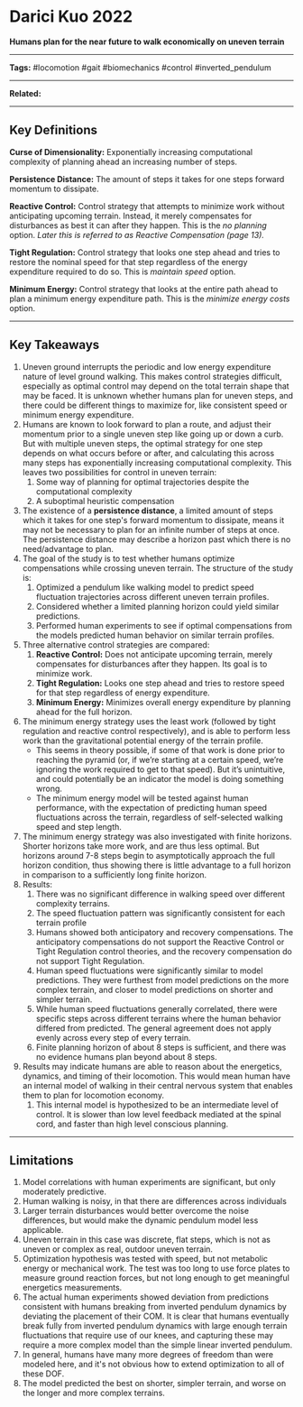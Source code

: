 # Darici Kuo 2022
**Humans plan for the near future to walk economically on uneven terrain**

---

**Tags:** #locomotion #gait #biomechanics #control #inverted_pendulum 

---

**Related:** 

---

## Key Definitions
**Curse of Dimensionality:** Exponentially increasing computational complexity of planning ahead an increasing number of steps.

**Persistence Distance:** The amount of steps it takes for one steps forward momentum to dissipate.

**Reactive Control:** Control strategy that attempts to minimize work without anticipating upcoming terrain. Instead, it merely compensates for disturbances as best it can after they happen. This is the *no planning* option. 
*Later this is referred to as Reactive Compensation (page 13).*

**Tight Regulation:** Control strategy that looks one step ahead and tries to restore the nominal speed for that step regardless of the energy expenditure required to do so. This is *maintain speed* option.

**Minimum Energy:** Control strategy that looks at the entire path ahead to plan a minimum energy expenditure path. This is the *minimize energy costs* option.

---

## Key Takeaways
1. Uneven ground interrupts the periodic and low energy expenditure nature of level ground walking. This makes control strategies difficult, especially as optimal control may depend on the total terrain shape that may be faced. It is unknown whether humans plan for uneven steps, and there could be different things to maximize for, like consistent speed or minimum energy expenditure.
2. Humans are known to look forward to plan a route, and adjust their momentum prior to a single uneven step like going up or down a curb. But with multiple uneven steps, the optimal strategy for one step depends on what occurs before or after, and calculating this across many steps has exponentially increasing computational complexity. This leaves two possibilities for control in uneven terrain:
	1. Some way of planning for optimal trajectories despite the computational complexity
	2. A suboptimal heuristic compensation
3. The existence of a **persistence distance**, a limited amount of steps which it takes for one step's forward momentum to dissipate, means it may not be necessary to plan for an infinite number of steps at once. The persistence distance may describe a horizon past which there is no need/advantage to plan.
4. The goal of the study is to test whether humans optimize compensations while crossing uneven terrain. The structure of the study is:
	1. Optimized a pendulum like walking model to predict speed fluctuation trajectories across different uneven terrain profiles.
	2. Considered whether a limited planning horizon could yield similar predictions.
	3. Performed human experiments to see if optimal compensations from the models predicted human behavior on similar terrain profiles.
5. Three alternative control strategies are compared:
	1. **Reactive Control:** Does not anticipate upcoming terrain, merely compensates for disturbances after they happen. Its goal is to minimize work.
	2. **Tight Regulation:** Looks one step ahead and tries to restore speed for that step regardless of energy expenditure.
	3. **Minimum Energy:** Minimizes overall energy expenditure by planning ahead for the full horizon. 
6. The minimum energy strategy uses the least work (followed by tight regulation and reactive control respectively), and is able to perform less work than the gravitational potential energy of the terrain profile. 
	- This seems in theory possible, if some of that work is done prior to reaching the pyramid (or, if we’re starting at a certain speed, we’re ignoring the work required to get to that speed). But it’s unintuitive, and could potentially be an indicator the model is doing something wrong.
	- The minimum energy model will be tested against human performance, with the expectation of predicting human speed fluctuations across the terrain, regardless of self-selected walking speed and step length. 
7. The minimum energy strategy was also investigated with finite horizons. Shorter horizons take more work, and are thus less optimal. But horizons around 7-8 steps begin to asymptotically approach the full horizon condition, thus showing there is little advantage to a full horizon in comparison to a sufficiently long finite horizon. 
8. Results:
	1. There was no significant difference in walking speed over different complexity terrains.
	2. The speed fluctuation pattern was significantly consistent for each terrain profile
	3. Humans showed both anticipatory and recovery compensations. The anticipatory compensations do not support the Reactive Control or Tight Regulation control theories, and the recovery compensation do not support Tight Regulation.
	4. Human speed fluctuations were significantly similar to model predictions. They were furthest from model predictions on the more complex terrain, and closer to model predictions on shorter and simpler terrain. 
	5. While human speed fluctuations generally correlated, there were specific steps across different terrains where the human behavior differed from predicted. The general agreement does not apply evenly across every step of every terrain.
	6. Finite planning horizon of about 8 steps is sufficient, and there was no evidence humans plan beyond about 8 steps.
9. Results may indicate humans are able to reason about the energetics, dynamics, and timing of their locomotion. This would mean human have an internal model of walking in their central nervous system that enables them to plan for locomotion economy. 
	1. This internal model is hypothesized to be an intermediate level of control. It is slower than low level feedback mediated at the spinal cord, and faster than high level conscious planning. 
---

## Limitations
1. Model correlations with human experiments are significant, but only moderately predictive. 
2. Human walking is noisy, in that there are differences across individuals
3. Larger terrain disturbances would better overcome the noise differences, but would make the dynamic pendulum model less applicable.
4. Uneven terrain in this case was discrete, flat steps, which is not as uneven or complex as real, outdoor uneven terrain.
5. Optimization hypothesis was tested with speed, but not metabolic energy or mechanical work. The test was too long to use force plates to measure ground reaction forces, but not long enough to get meaningful energetics measurements. 
6. The actual human experiments showed deviation from predictions consistent with humans breaking from inverted pendulum dynamics by deviating the placement of their COM. It is clear that humans eventually break fully from inverted pendulum dynamics with large enough terrain fluctuations that require use of our knees, and capturing these may require a more complex model than the simple linear inverted pendulum.
7. In general, humans have many more degrees of freedom than were modeled here, and it's not obvious how to extend optimization to all of these DOF.
8. The model predicted the best on shorter, simpler terrain, and worse on the longer and more complex terrains.